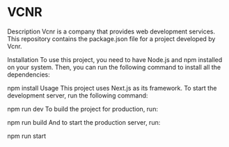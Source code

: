 # VCNR

Description
Vcnr is a company that provides web development services. This repository contains the package.json file for a project developed by Vcnr.

Installation
To use this project, you need to have Node.js and npm installed on your system. Then, you can run the following command to install all the dependencies:

npm install
Usage
This project uses Next.js as its framework. To start the development server, run the following command:

npm run dev
To build the project for production, run:

npm run build
And to start the production server, run:

npm run start
